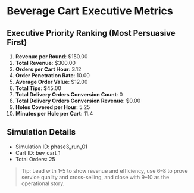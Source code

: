 # Beverage Cart Executive Metrics

## Executive Priority Ranking (Most Persuasive First)
1. **Revenue per Round**: $150.00
2. **Total Revenue**: $300.00
3. **Orders per Cart Hour**: 3.12
4. **Order Penetration Rate**: 10.00
5. **Average Order Value**: $12.00
6. **Total Tips**: $45.00
7. **Total Delivery Orders Conversion Count**: 0
8. **Total Delivery Orders Conversion Revenue**: $0.00
9. **Holes Covered per Hour**: 5.25
10. **Minutes per Hole per Cart**: 11.4

## Simulation Details
- Simulation ID: phase3_run_01
- Cart ID: bev_cart_1
- Total Orders: 25

> Tip: Lead with 1–5 to show revenue and efficiency, use 6–8 to prove service quality and cross-selling, and close with 9–10 as the operational story.

